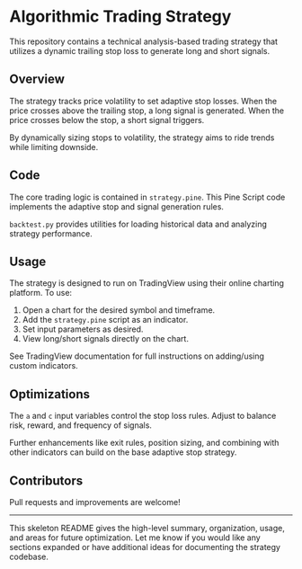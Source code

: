# Algorithmic Trading Strategy

This repository contains a technical analysis-based trading strategy that utilizes a dynamic trailing stop loss to generate long and short signals.

## Overview

The strategy tracks price volatility to set adaptive stop losses. When the price crosses above the trailing stop, a long signal is generated. When the price crosses below the stop, a short signal triggers.

By dynamically sizing stops to volatility, the strategy aims to ride trends while limiting downside.

## Code

The core trading logic is contained in `strategy.pine`. This Pine Script code implements the adaptive stop and signal generation rules.

`backtest.py` provides utilities for loading historical data and analyzing strategy performance.

## Usage

The strategy is designed to run on TradingView using their online charting platform. To use:

1. Open a chart for the desired symbol and timeframe.
2. Add the `strategy.pine` script as an indicator.
3. Set input parameters as desired.
4. View long/short signals directly on the chart.

See TradingView documentation for full instructions on adding/using custom indicators.

## Optimizations

The `a` and `c` input variables control the stop loss rules. Adjust to balance risk, reward, and frequency of signals.

Further enhancements like exit rules, position sizing, and combining with other indicators can build on the base adaptive stop strategy.

## Contributors

Pull requests and improvements are welcome!

---

This skeleton README gives the high-level summary, organization, usage, and areas for future optimization. Let me know if you would like any sections expanded or have additional ideas for documenting the strategy codebase.
